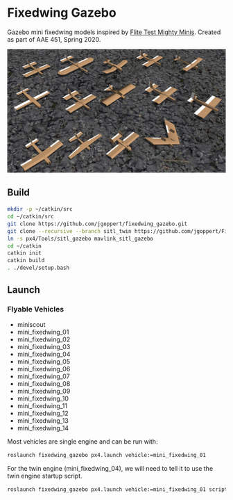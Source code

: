 # Fixedwing Gazebo
Gazebo mini fixedwing models inspired by [Flite Test Mighty Minis](200~https://www.flitetest.com/articles/ft-mighty-minis). Created as part of AAE 451, Spring 2020.

![group_photo](data/group.png)

## Build

```bash
mkdir -p ~/catkin/src
cd ~/catkin/src
git clone https://github.com/jgoppert/fixedwing_gazebo.git
git clone --recursive --branch sitl_twin https://github.com/jgoppert/Firmware.git px4
ln -s px4/Tools/sitl_gazebo mavlink_sitl_gazebo
cd ~/catkin
catkin init
catkin build
. ./devel/setup.bash
```
## Launch

### Flyable Vehicles
 * miniscout
 * mini_fixedwing_01
 * mini_fixedwing_02
 * mini_fixedwing_03
 * mini_fixedwing_04
 * mini_fixedwing_05
 * mini_fixedwing_06
 * mini_fixedwing_07
 * mini_fixedwing_08
 * mini_fixedwing_09
 * mini_fixedwing_10
 * mini_fixedwing_11
 * mini_fixedwing_12
 * mini_fixedwing_13
 * mini_fixedwing_14

Most vehicles are single engine and can be run with:

```bash
roslaunch fixedwing_gazebo px4.launch vehicle:=mini_fixedwing_01
```

For the twin engine (mini_fixedwing_04), we will need to tell it to use the twin engine startup script.

```bash
roslaunch fixedwing_gazebo px4.launch vehicle:=mini_fixedwing_01 script:=plane_twin
```

<!--  vim: set et fenc=utf-8 ff=unix sts=0 sw=2 ts=2 :  -->
